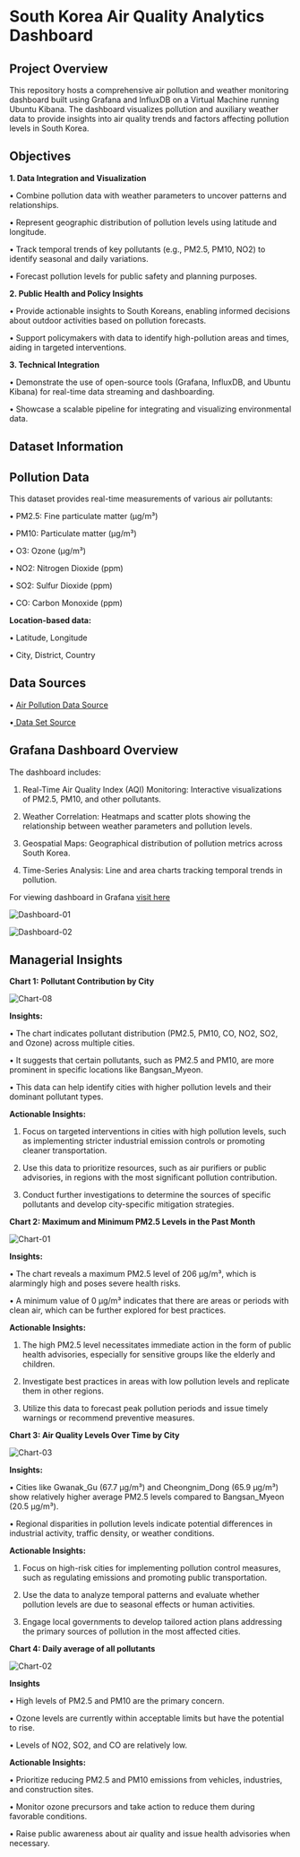 # South Korea Air Quality Analytics Dashboard

## Project Overview

This repository hosts a comprehensive air pollution and weather monitoring dashboard built using Grafana and InfluxDB on a Virtual Machine running Ubuntu Kibana. The dashboard visualizes pollution and auxiliary weather data to provide insights into air quality trends and factors affecting pollution levels in South Korea.

## Objectives

**1. Data Integration and Visualization**

•	Combine pollution data with weather parameters to uncover patterns and relationships.

•	Represent geographic distribution of pollution levels using latitude and longitude.

•	Track temporal trends of key pollutants (e.g., PM2.5, PM10, NO2) to identify seasonal and daily variations.

•	Forecast pollution levels for public safety and planning purposes.

**2.	Public Health and Policy Insights**

•	Provide actionable insights to South Koreans, enabling informed decisions about outdoor activities based on pollution forecasts.

•	Support policymakers with data to identify high-pollution areas and times, aiding in targeted interventions.

**3.	Technical Integration**

•	Demonstrate the use of open-source tools (Grafana, InfluxDB, and Ubuntu Kibana) for real-time data streaming and dashboarding.

•	Showcase a scalable pipeline for integrating and visualizing environmental data.

## Dataset Information

## Pollution Data

This dataset provides real-time measurements of various air pollutants:

•	PM2.5: Fine particulate matter (µg/m³)

•	PM10: Particulate matter (µg/m³)

•	O3: Ozone (µg/m³)

•	NO2: Nitrogen Dioxide (ppm)

•	SO2: Sulfur Dioxide (ppm)

•	CO: Carbon Monoxide (ppm)

**Location-based data:**

•	Latitude, Longitude

•	City, District, Country


## Data Sources

•	[Air Pollution Data Source](https://www.airkorea.or.kr/web/)

•[	Data Set Source](https://www.kaggle.com/datasets/calebreigada/south-korean-pollution)

## Grafana Dashboard Overview

The dashboard includes:

1.	Real-Time Air Quality Index (AQI) Monitoring: Interactive visualizations of PM2.5, PM10, and other pollutants.
	
2.	Weather Correlation: Heatmaps and scatter plots showing the relationship between weather parameters and pollution levels.
	
3.	Geospatial Maps: Geographical distribution of pollution metrics across South Korea.
	
4.	Time-Series Analysis: Line and area charts tracking temporal trends in pollution.



For viewing dashboard in Grafana [visit here](http://localhost:3000/d/dca8a887-e6a2-4af8-bb98-a34198fda911/south-korea-air-quality-tracker?orgId=1&from=1732431390722&to=1732483978626)


![Dashboard-01](https://github.com/user-attachments/assets/67499b74-cd57-4444-908e-2666433c44bc)


![Dashboard-02](https://github.com/user-attachments/assets/657c516c-79a3-4c9d-b8f6-1b3257484a94)


## Managerial Insights

**Chart 1:** **Pollutant Contribution by City**

![Chart-08](https://github.com/user-attachments/assets/cbd04f37-5a3a-4b71-9814-65ed3f951f77)

**Insights:**

•	The chart indicates pollutant distribution (PM2.5, PM10, CO, NO2, SO2, and Ozone) across multiple cities.

•	It suggests that certain pollutants, such as PM2.5 and PM10, are more prominent in specific locations like Bangsan_Myeon.

•	This data can help identify cities with higher pollution levels and their dominant pollutant types.

**Actionable Insights:**

1.	Focus on targeted interventions in cities with high pollution levels, such as implementing stricter industrial emission controls or promoting cleaner transportation.
	
2.	Use this data to prioritize resources, such as air purifiers or public advisories, in regions with the most significant pollution contribution.
	
3.	Conduct further investigations to determine the sources of specific pollutants and develop city-specific mitigation strategies.

**Chart 2: Maximum and Minimum PM2.5 Levels in the Past Month**

![Chart-01](https://github.com/user-attachments/assets/390e613d-4d72-4069-b394-383ad33a178c)

**Insights:**

•	The chart reveals a maximum PM2.5 level of 206 µg/m³, which is alarmingly high and poses severe health risks.

•	A minimum value of 0 µg/m³ indicates that there are areas or periods with clean air, which can be further explored for best practices.

**Actionable Insights:**

1.	The high PM2.5 level necessitates immediate action in the form of public health advisories, especially for sensitive groups like the elderly and children.
	
2.	Investigate best practices in areas with low pollution levels and replicate them in other regions.
	
3.	Utilize this data to forecast peak pollution periods and issue timely warnings or recommend preventive measures.

**Chart 3: Air Quality Levels Over Time by City**

![Chart-03](https://github.com/user-attachments/assets/0d373775-8792-4b61-a739-730759b6b24c)

**Insights:**

•	Cities like Gwanak_Gu (67.7 µg/m³) and Cheongnim_Dong (65.9 µg/m³) show relatively higher average PM2.5 levels compared to Bangsan_Myeon (20.5 µg/m³).

•	Regional disparities in pollution levels indicate potential differences in industrial activity, traffic density, or weather conditions.

**Actionable Insights:**

1.	Focus on high-risk cities for implementing pollution control measures, such as regulating emissions and promoting public transportation.
	
2.	Use the data to analyze temporal patterns and evaluate whether pollution levels are due to seasonal effects or human activities.
	
3.	Engage local governments to develop tailored action plans addressing the primary sources of pollution in the most affected cities.

**Chart 4: Daily average of all pollutants**

![Chart-02](https://github.com/user-attachments/assets/e03e18fa-105c-4cc0-845d-28bbc81a314c)

**Insights**

•	High levels of PM2.5 and PM10 are the primary concern.

•	Ozone levels are currently within acceptable limits but have the potential to rise.

•	Levels of NO2, SO2, and CO are relatively low.


**Actionable Insights:**

•	Prioritize reducing PM2.5 and PM10 emissions from vehicles, industries, and construction sites.

•	Monitor ozone precursors and take action to reduce them during favorable conditions.

•	Raise public awareness about air quality and issue health advisories when necessary.



